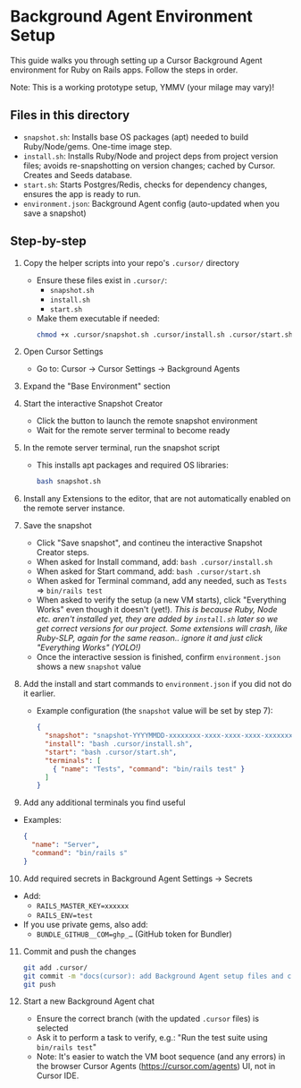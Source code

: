 # Background Agent Environment Setup

This guide walks you through setting up a Cursor Background Agent environment for Ruby on Rails apps. Follow the steps in order.

Note: This is a working prototype setup, YMMV (your milage may vary)!

## Files in this directory
- `snapshot.sh`: Installs base OS packages (apt) needed to build Ruby/Node/gems. One-time image step.
- `install.sh`: Installs Ruby/Node and project deps from project version files; avoids re-snapshotting on version changes; cached by Cursor. Creates and Seeds database.
- `start.sh`: Starts Postgres/Redis, checks for dependency changes, ensures the app is ready to run.
- `environment.json`: Background Agent config (auto-updated when you save a snapshot)

## Step-by-step
1) Copy the helper scripts into your repo's `.cursor/` directory
   - Ensure these files exist in `.cursor/`:
     - `snapshot.sh`
     - `install.sh`
     - `start.sh`
   - Make them executable if needed:
     ```bash
     chmod +x .cursor/snapshot.sh .cursor/install.sh .cursor/start.sh
     ```

2) Open Cursor Settings
   - Go to: Cursor → Cursor Settings → Background Agents

3) Expand the "Base Environment" section

4) Start the interactive Snapshot Creator
   - Click the button to launch the remote snapshot environment
   - Wait for the remote server terminal to become ready

5) In the remote server terminal, run the snapshot script
   - This installs apt packages and required OS libraries:
     ```bash
     bash snapshot.sh
     ```
6) Install any Extensions to the editor, that are not automatically enabled on the remote server instance.

7) Save the snapshot
   - Click "Save snapshot", and contineu the interactive Snapshot Creator steps.
   - When asked for Install command, add: `bash .cursor/install.sh`
   - When asked for Start command, add: `bash .cursor/start.sh`
   - When asked for Terminal command, add any needed, such as `Tests` => `bin/rails test`
   - When asked to verify the setup (a new VM starts), click "Everything Works" even though it doesn't (yet!). *This is because Ruby, Node etc. aren't installed yet, they are added by `install.sh` later so we get correct versions for our project. Some extensions will crash, like Ruby-SLP, again for the same reason.. ignore it and just click "Everything Works" (YOLO!)*
   - Once the interactive session is finished, confirm `environment.json` shows a new `snapshot` value

8) Add the install and start commands to `environment.json` if you did not do it earlier.
   - Example configuration (the `snapshot` value will be set by step 7):
     ```json
     {
       "snapshot": "snapshot-YYYYMMDD-xxxxxxxx-xxxx-xxxx-xxxx-xxxxxxxxxxxx",
       "install": "bash .cursor/install.sh",
       "start": "bash .cursor/start.sh",
       "terminals": [
         { "name": "Tests", "command": "bin/rails test" }
       ]
     }
     ```

9)  Add any additional terminals you find useful
   - Examples:
     ```json
     {
       "name": "Server",
       "command": "bin/rails s"
     }
     ```

10) Add required secrets in Background Agent Settings → Secrets
   - Add:
     - `RAILS_MASTER_KEY=xxxxxx`
     - `RAILS_ENV=test`
   - If you use private gems, also add:
     - `BUNDLE_GITHUB__COM=ghp_…` (GitHub token for Bundler)

11) Commit and push the changes
    ```bash
    git add .cursor/
    git commit -m "docs(cursor): add Background Agent setup files and config"
    git push
    ```

12) Start a new Background Agent chat
    - Ensure the correct branch (with the updated `.cursor` files) is selected
    - Ask it to perform a task to verify, e.g.:
      "Run the test suite using `bin/rails test`"
    - Note: It's easier to watch the VM boot sequence (and any errors) in the browser Cursor Agents (https://cursor.com/agents) UI, not in Cursor IDE.
